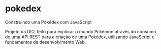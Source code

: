 # pokedex

Construindo uma Pokédex com JavaScript

 Projeto da DIO, feito para explorar o mundo Pokémon através do consumo de uma API REST para a criação de uma Pokédex, utilizando JavaScript e fundamentos de desenvolvimento Web. 
